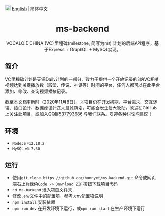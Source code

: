 <img src="https://gw.alipayobjects.com/zos/antfincdn/R8sN%24GNdh6/language.svg" width="18"> [English](./README.md) | 简体中文

<h1 align="center">
<b>ms-backend</b>
</h1>

<div align="center">
VOCALOID CHINA (VC) 里程碑(milestone, 简写为ms) 计划的后端API程序，基于Express + GraphQL + MySQL实现。
</div>

## 简介

VC里程碑计划是天钿Daily计划的一部分，致力于提供一个开放记录的B站VC相关视频达到关键播放数（殿堂、传说、神话等）时间的平台，任何人都可以在此平台添加、修改、查询视频播放记录。

截至本文档更新时（2020年11月8日），本项目仍在开发初期，平台需求、交互逻辑、接口设计、数据库设计还未最终确定，可能会发生较大改动。欢迎在GitHub上关注此项目，或加入QQ群[537793686](https://jq.qq.com/?_wv=1027&k=588s7nw) 与我们联系。欢迎各种讨论与建议！

## 环境

- `NodeJS` `v12.18.2`
- `MySQL` `v5.7.30`

## 运行

- 使用`git clone https://github.com/bunnyxt/ms-backend.git` 命令或网页端右上角绿色`Code -> Download ZIP` 按钮下载项目代码
- `cd ms-backend` 进入项目文件夹
- 修改`.env`文件中的配置项，参考[.env配置项说明](doc/dotenv.md)
- `npm install` 安装依赖
- `npm run dev` 在开发环境下运行，或`npm run start` 在生产环境下运行

